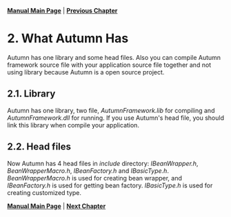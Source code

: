 **[Manual Main Page](AutumnManual.md)** | **[Previous Chapter](Manual_1_A_Sample.md)**
# 2. What Autumn Has #
Autumn has one library and some head files. Also you can compile Autumn framework source file with your application source file together and not using library because Autumn is a open source project.
## 2.1. Library ##
Autumn has one library, two file, _AutumnFramework.lib_ for compiling and _AutumnFramework.dll_ for running. If you use Autumn's head file, you should link this library when compile your application.
## 2.2. Head files ##
Now Autumn has 4 head files in _include_ directory: _IBeanWrapper.h_, _BeanWrapperMacro.h_, _IBeanFactory.h_ and _IBasicType.h_. _BeanWrapperMacro.h_ is used for creating bean wrapper, and _IBeanFactory.h_ is used for getting bean factory. _IBasicType.h_ is used for creating customized type.

**[Manual Main Page](AutumnManual.md)** | **[Next Chapter](Manual_3_HowToUseAutumn.md)**